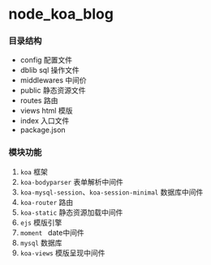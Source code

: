 # node_koa_blog

### 目录结构

* config 配置文件
* dblib sql 操作文件
* middlewares 中间价
* public 静态资源文件
* routes 路由
* views html 模版
* index 入口文件
* package.json 

### 模块功能
1. `koa` 框架
2. `koa-bodyparser` 表单解析中间件
3. `koa-mysql-session`、`koa-session-minimal` 数据库中间件
4. `koa-router` 路由
5. `koa-static` 静态资源加载中间件
6. `ejs` 模版引擎
7. `moment ` date中间件
8. `mysql` 数据库
9. `koa-views` 模版呈现中间件

